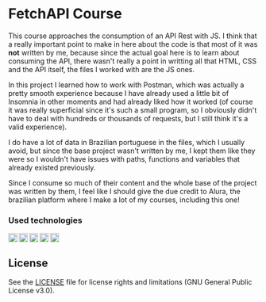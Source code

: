 # FetchAPI Course

This course approaches the consumption of an API Rest with JS. I think that a really important point to make in here about the code is that most of it was **not** written by me, because since the actual goal here is to learn about consuming the API, there wasn't really a point in writting all that HTML, CSS and the API itself, the files I worked with are the JS ones.

In this project I learned how to work with Postman, which was actually a pretty smooth experience because I have already used a little bit of Insomnia in other moments and had already liked how it worked (of course it was really superficial since it's such a small program, so I obviously didn't have to deal with hundreds or thousands of requests, but I still think it's a valid experience).

I do have a lot of data in Brazilian portuguese in the files, which I usually avoid, but since the base project wasn't written by me, I kept them like they were so I wouldn't have issues with paths, functions and variables that already existed previously.

Since I consume so much of their content and the whole base of the project was written by them, I feel like I should give the due credit to Alura, the brazilian platform where I make a lot of my courses, including this one!

### Used technologies

[<img alt="Javascript" width="18px" src="https://upload.wikimedia.org/wikipedia/commons/thumb/9/99/Unofficial_JavaScript_logo_2.svg/200px-Unofficial_JavaScript_logo_2.svg.png" />](https://developer.mozilla.org/en-US/docs/Web/JavaScript)
[<img align="left" alt="Nodejs" width="18px" src="https://nodejs.org/static/images/favicons/favicon.ico" />](https://nodejs.org)
[<img align="left" alt="Postman" width="18px" src="https://www.postman.com/favicon-32x32.png?v=13d51aa1bbfaacb557bf41b85783e441" />](https://postman.com)
[<img align="left" alt="HTML" width="18px" src="https://upload.wikimedia.org/wikipedia/commons/thumb/6/61/HTML5_logo_and_wordmark.svg/512px-HTML5_logo_and_wordmark.svg.png" />](https://developer.mozilla.org/en-US/docs/Web/HTML)
[<img align="left" alt="CSS" width="18px" src="https://upload.wikimedia.org/wikipedia/commons/thumb/d/d5/CSS3_logo_and_wordmark.svg/363px-CSS3_logo_and_wordmark.svg.png" />](https://developer.mozilla.org/en-US/docs/Web/CSS)

## License

See the [LICENSE](https://github.com/ArantesJoao/courses/blob/master/LICENSE) file for license rights and limitations (GNU General Public License v3.0).
